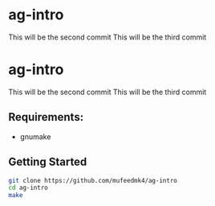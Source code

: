 # ag-intro

This will be the second commit
This will be the third commit
# ag-intro

This will be the second commit
This will be the third commit

## Requirements:

- gnumake

## Getting Started
```bash
git clone https://github.com/mufeedmk4/ag-intro
cd ag-intro
make
```